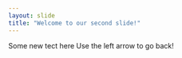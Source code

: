 ```yaml
---
layout: slide
title: "Welcome to our second slide!"
---
```

Some new tect here
Use the left arrow to go back!
